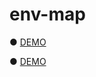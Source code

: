 # env-map

● <a href="https://hisamikurita.github.io/env-map/env-mapping02/dist">DEMO</a>

● <a href="https://hisamikurita.github.io/env-map/env-mapping03/dist">DEMO</a>
